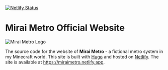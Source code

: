 [![Netlify Status](https://api.netlify.com/api/v1/badges/02c5f866-81f1-4033-bd1d-a6f0f21a9e0a/deploy-status)](https://app.netlify.com/sites/miraimetro/deploys)

# Mirai Metro Official Website

![Mirai Metro Logo](https://miraimetro.netlify.app/img/mm.jpg "Mirai Metro Logo")

The source code for the website of **Mirai Metro** - a fictional metro system in my Minecraft world. This site is built with [Hugo](https://gohugo.io) and hosted on [Netlify](https://netlify.com). The site is available at https://miraimetro.netlify.app.